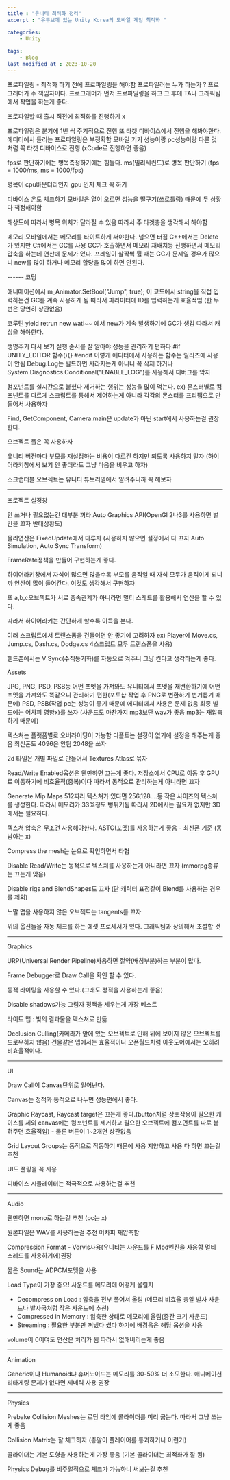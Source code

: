 ```yaml
---
title : "유니티 최적화 정리"
excerpt : "유튜브에 있는 Unity Korea의 모바일 게임 최적화 "

categories:
    - Unity
    
tags:
    - Blog
last_modified_at : 2023-10-20
---
```


프로파일링 - 최적화 하기 전에 프로파일링을 해야함 
프로파일러는 누가 하는가 ? 프로그래머가 주 책임자이다. 
프로그래머가 먼저 프로파일링을 하고 그 후에 TA나 그래픽팀에서 작업을 하는게 좋다.

프로파일할 때 출시 직전에 최적화를 진행하기 x 

프로파일링은 분기에 1번 씩 주기적으로 진행
또 타겟 디바이스에서 진행을 해봐야한다.
에디터에서 돌리는 프로파일링은 부정확함
모바일 기기 성능이랑 pc성능이랑 다른 것 처럼 꼭 타겟 디바이스로 진행 (xCode로 진행하면 좋음)

fps로 판단하기에는 병목측정하기에는 힘들다. ms(밀리세컨드)로 병목 판단하기 (fps = 1000/ms, ms = 1000/fps)

병목이 cpu바운더리인지 gpu 인지 체크 꼭 하기 

디바이스 온도 체크하기 
모바일은 열이 오르면 성능을 떨구기(쓰로틀링) 때문에 두 상황 다 책정해야함 

해상도에 따라서 병목 위치가 달라질 수 있음 따라서 주 타겟층을 생각해서 해야함

메모리 
모바일에서는 메모리를 타이트하게 써야한다. 넘으면 터짐
C++에서는 Delete가 있지만 C#에서는 GC를 사용 
GC가 호출하면서 메모리 재배치등 진행하면서 메모리 압축을 하는데 연산에 문제가 있다. 프레임이 살짝씩 튈 때는 GC가 문제일 경우가 많으니 new를 많이 하거나 메모리 할당을 많이 하면 안된다.


------ 코딩

애니메이션에서 m_Animator.SetBool("Jump", true);
이 코드에서 string을 직접 입력하는건 GC를 계속 사용하게 됨 따라서 파라미터에 ID를 입력하는게 효율적임 (한 두번은 당연히 상관없음)

코루틴 yield retrun new wati~~ 에서 new가 계속 발생하기에 GC가 생김 따라서 캐싱을 해야한다.

생명주기 다시 보기
실행 순서를 잘 알아야 성능을 관리하기 편하다
#if UNITY_EDITOR 함수(){} #endif 이렇게 에디터에서 사용하는 함수는 릴리즈에 사용이 안됨 
Debug.Log는 빌드하면 사라지는게 아니니 꼭 삭제 하거나 System.Diagnostics.Conditional("ENABLE_LOG")를 사용해서 디버그를 막자

컴포넌트를 실시간으로 붙혔다 제거하는 행위는 성능을 많이 먹는다. ex) 몬스터별로 컴포넌트를 다르게 스크립트를 통해서 제어하는게 아니라 각각의 몬스터를 프리팹으로 만들어서 사용하자

Find, GetComponent, Camera.main은 update가 아닌 start에서 사용하는걸 권장한다.

오브젝트 풀은 꼭 사용하자

유니티 버전마다 부모를 재설정하는 비용이 다르긴 하지만 되도록 사용하지 말자 (하이어라키창에서 보기 안 좋더라도 그냥 마음을 비우고 하자)

스크랩터블 오브젝트는 유니티 튜토리얼에서 알려주니까 꼭 해보자

---
프로젝트 설정창 

안 쓰거나 필요없는건 대부분 꺼라
Auto Graphics API(OpenGl 2나3를 사용하면 벌칸을 끄자 반대상황도)

물리연산은 FixedUpdate에서 다루자 (사용하지 않으면 설정에서 다 끄자  Auto Simulation, Auto Sync Transform)

FrameRate정책을 만들어 구현하는게 좋다.

하이어라키창에서 자식이 많으면 많을수록 부모를 움직일 때 자식 모두가 움직이게 되니까 연산이 많이 들어간다. 이것도 생각해서 구현하자

또 a,b,c오브젝트가 서로 종속관계가 아니라면 멀티 스레드를 활용해서 연산을 할 수 있다. 

따라서 하이어라키는 간단하게 할수록 이득을 본다.

여러 스크립트에서 트랜스폼을 건들이면 안 좋기에 고려하자
ex) Player에 Move.cs, Jump.cs, Dash.cs, Dodge.cs 4스크립트 모두 트랜스폼을 사용)

핸드폰에서는 V Sync(수직동기화)를 자동으로 켜주니 그냥 킨다고 생각하는게 좋다.

Assets 

JPG, PNG, PSD, PSB등 어떤 포멧을 가져와도 유니티에서 포멧을 재변환하기에 어떤 포멧을 가져와도 똑같으니 관리하기 편한(포토샵 작업 후 PNG로 변환하기 번거롭기 때문에) PSD, PSB(작업 pc는 성능이 좋기 때문에 에디터에서 사용은 문제 없음 최종 빌드에는 어차피 영향x)를 쓰자 (사운드도 마찬가지 mp3보단 wav가 좋음 mp3는 재압축하기 때문에)

텍스쳐는 플랫폼별로 오버라이딩이 가능함 디폴트는 설정이 없기에 설정을 해주는게 좋음 최신폰도 4096은 안됨 2048을 쓰자

2d 타일은 개별 파일로 만들어서 Textures Atlas로 묶자

 Read/Write Enabled옵션은 웬만하면 끄는게 좋다. 저장소에서 CPU로 이동 후 GPU로 이동하기에 비효율적(중복)이다 따라서  동적으로 관리하는게 아니라면 끄자

Generate Mip Maps 512짜리 텍스쳐가 있다면 256,128....등 작은 사이즈의 텍스쳐를 생성한다. 따라서 메모리가 33%정도 뻥튀기됨 따라서 2D에서는 필요가 없지만 3D에서는 필요하다.

텍스쳐 압축은 무조건 사용해야한다. ASTC(포멧)를 사용하는게 좋음 - 최신폰 기준 (동남아는 x)

Compress the mesh는 눈으로 확인하면서 타협

Disable Read/Write는 동적으로 텍스쳐를 사용하는게 아니라면 끄자
(mmorpg종류는 끄는게 맞음)

Disable rigs and BlendShapes도 끄자 (단 캐릭터 표정같이 Blend를 사용하는 경우를 제외)

노말 맵을 사용하지 않은 오브젝트는 tangents를 끄자

위의 옵션들을 자동 체크를 하는 에셋 프로세서가 있다. 그래픽팀과 상의해서 조절할 것

--- 
Graphics

URP(Universal Render Pipeline)사용하면 절약(배칭부분)하는 부분이 많다.

Frame Debugger로 Draw Call을 확인 할 수 있다.

동적 라이팅을 사용할 수 있다.(그래도 정적을 사용하는게 좋음)

Disable shadows가능 그림자 정책을 세우는게 가장 베스트

라이트 맵 : 빛의 결과물을 텍스쳐로 만듦

Occlusion Culling(카메라가 앞에 있는 오브젝트로 인해 뒤에 보이지 않은 오브젝트를 드로우하지 않음) 건물같은 맵에서는 효율적이나 오픈월드처럼 아웃도어에서는 오히려 비효율적이다.

---
UI

Draw Call이 Canvas단위로 일어난다. 

Canvas는 정적과 동적으로 나누면 성능면에서 좋다.

Graphic Raycast, Raycast target은 끄는게 좋다.(button처럼 상호작용이 필요한 케이스를 제외 canvas에는 컴포넌트를 제거하고 필요한 오브젝트에 컴포먼트를 따로 붙혀주면 효율적임) - 물론 버튼이 1~2개면 상관없음

Grid Layout Groups는 동적으로 작동하기 때문에 사용 지양하고 사용 다 하면 끄는걸 추천

UI도 풀링을 꼭 사용 

디바이스 시뮬레이터는 적극적으로 사용하는걸 추천

---
Audio

웬만하면 mono로 하는걸 추천 (pc는 x)

원본파일은 WAV를 사용하는걸 추천 어차피 재압축함

Compression Format - Vorvis사용(유니티는 사운드를 F Mod엔진을 사용함 멀티 스레드를 사용하기에)권장

짧은 Sound는 ADPCM포멧을 사용

Load Type이 가장 중요! 사운드를 메모리에 어떻게 올릴지
- Decompress on Load : 압축을 전부 풀어서 올림 (메모리 비효율 총알 발사 사운드나 발자국처럼 작은 사운드에 추천)
- Compressed in Memory : 압축한 상태로 메모리에 올림(중간 크기 사운드)
- Streaming : 필요한 부분만 꺼냈다 썼다 하기에 배경음은 해당 옵션을 사용

volume이 0이여도 연산은 처리가 됨 따라서 없애버리는게 좋음 

---
Animation

Generic이냐 Humanoid냐 휴머노이드는 메모리를 30-50% 더 소모한다.
애니메이션 리타게팅 문제가 없다면 제네릭 사용 권장

---
Physics

Prebake Collision Meshes는 로딩 타임에 콜라이더를 미리 굽는다. 따라서 그냥 쓰는게 좋음

Collision Matrix는 잘 체크하자 (총알이 플레이어를 통과하거나 이런거)

콜라이더는 기본 도형을 사용하는게 가장 좋음 (기본 콜라이더는 최적화가 잘 됨)

Physics Debug를 비주얼적으로 체크가 가능하니 써보는걸 추천

